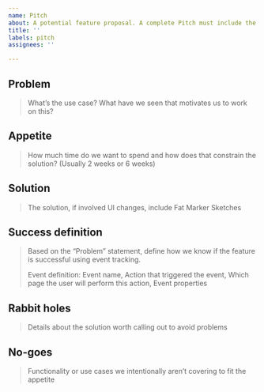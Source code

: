 ```yaml
---
name: Pitch
about: A potential feature proposal. A complete Pitch must include the "Problem" and the "Solution".
title: ''
labels: pitch
assignees: ''

---
```


## Problem

> What’s the use case? What have we seen that motivates us to work on this?

## Appetite

> How much time do we want to spend and how does that constrain the solution? (Usually 2 weeks or 6 weeks)

## Solution

> The solution, if involved UI changes, include Fat Marker Sketches

## Success definition

> Based on the “Problem” statement, define how we know if the feature is successful using event tracking.
>
> Event definition: Event name, Action that triggered the event, Which page the user will perform this action, Event properties

## Rabbit holes

> Details about the solution worth calling out to avoid problems

## No-goes

> Functionality or use cases we intentionally aren’t covering to fit the appetite
